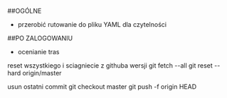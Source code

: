  ##OGÓLNE
- przerobić rutowanie do pliku YAML dla czytelności 

##PO ZALOGOWANIU
- ocenianie tras

reset wszystkiego i sciagniecie z githuba wersji
git fetch --all
git reset --hard origin/master

usun ostatni commit
git checkout master
git push -f origin HEAD